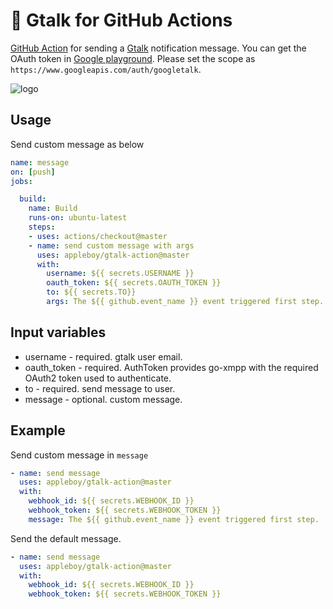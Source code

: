 # 🚀 Gtalk for GitHub Actions

[GitHub Action](https://developer.github.com/actions/) for sending a [Gtalk](https://developers.google.com/talk) notification message. You can get the OAuth token in [Google playground](https://developers.google.com/oauthplayground/). Please set the scope as `https://www.googleapis.com/auth/googletalk`.

![logo](./images/log.png)

## Usage

Send custom message as below

```yaml
name: message
on: [push]
jobs:

  build:
    name: Build
    runs-on: ubuntu-latest
    steps:
    - uses: actions/checkout@master
    - name: send custom message with args
      uses: appleboy/gtalk-action@master
      with:
        username: ${{ secrets.USERNAME }}
        oauth_token: ${{ secrets.OAUTH_TOKEN }}
        to: ${{ secrets.TO}}
        args: The ${{ github.event_name }} event triggered first step.

```

## Input variables

* username - required. gtalk user email.
* oauth_token - required. AuthToken provides go-xmpp with the required OAuth2 token used to authenticate.
* to - required. send message to user.
* message - optional. custom message.

## Example

Send custom message in `message`

```yaml
- name: send message
  uses: appleboy/gtalk-action@master
  with:
    webhook_id: ${{ secrets.WEBHOOK_ID }}
    webhook_token: ${{ secrets.WEBHOOK_TOKEN }}
    message: The ${{ github.event_name }} event triggered first step.
```

Send the default message.

```yaml
- name: send message
  uses: appleboy/gtalk-action@master
  with:
    webhook_id: ${{ secrets.WEBHOOK_ID }}
    webhook_token: ${{ secrets.WEBHOOK_TOKEN }}
```
